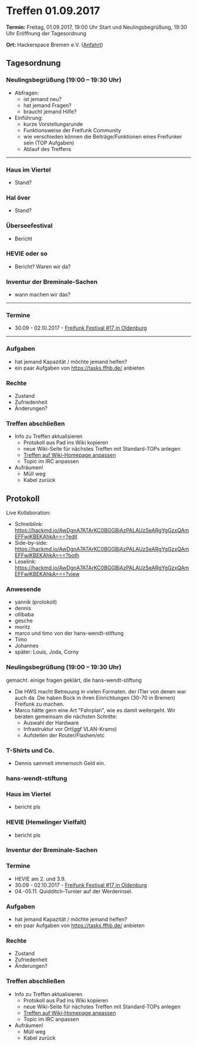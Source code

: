 # Treffen 01.09.2017

**Termin:** Freitag, 01.09.2017, 19:00 Uhr Start und Neulingsbegrüßung, 19:30 Uhr Eröffnung der Tagesordnung

**Ort:** Hackerspace Bremen e.V. ([Anfahrt](https://www.hackerspace-bremen.de/anfahrt/))

## Tagesordnung
### Neulingsbegrüßung (19:00 – 19:30 Uhr)
- Abfragen:
    - ist jemand neu?
    - hat jemand Fragen?
    - braucht jemand Hilfe?
- Einführung:
    - kurze Vorstellungsrunde
    - Funktionsweise der Freifunk Community
    - wie verschieden können die Beiträge/Funktionen eines Freifunker sein (TOP Aufgaben)
    - Ablauf des Treffens

---
### Haus im Viertel
- Stand?

### Hal över
- Stand?

### Überseefestival
- Bericht

### HEVIE oder so
- Bericht? Waren wir da?

### Inventur der Breminale-Sachen
- wann machen wir das?

---

### Termine
- 30.09 - 02.10.2017 - [Freifunk Festival #17 in Oldenburg]( https://ffnw.de/freifunk-festival-17-30-9-02-10-in-oldenburg/#more-2833)

---

### Aufgaben
- hat jemand Kapazität / möchte jemand helfen?
- ein paar Aufgaben von https://tasks.ffhb.de/ anbieten

### Rechte
- Zustand
- Zufriedenheit
- Änderungen?

### Treffen abschließen
- Info zu Treffen aktualisieren
  - Protokoll aus Pad ins Wiki kopieren
  - neue Wiki-Seite für nächstes Treffen mit Standard-TOPs anlegen
  - [Treffen auf Wiki-Homepage anpassen](Home)
  - Topic im IRC anpassen
- Aufräumen!
  - Müll weg
  - Kabel zurück

## Protokoll
Live Kollaboration:
- Schreiblink: https://hackmd.io/AwDgnA7ATArKC0BGGBjAzPALAUzSeARgYgGzxQAmEFFwiKBEKAhkA===?edit
- Side-by-side: https://hackmd.io/AwDgnA7ATArKC0BGGBjAzPALAUzSeARgYgGzxQAmEFFwiKBEKAhkA===?both
- Leselink: https://hackmd.io/AwDgnA7ATArKC0BGGBjAzPALAUzSeARgYgGzxQAmEFFwiKBEKAhkA===?view


### Anwesende
- yannik (protokoll)
- dennis
- ollibaba
- gesche
- moritz
- marco und timo von der hans-wendt-stiftung
- Timo
- Johannes
- später: Louis, Joda, Corny

### Neulingsbegrüßung (19:00 – 19:30 Uhr)
gemacht.
einige fragen geklärt, die hans-wendt-stiftung
- Die HWS macht Betreuung in vielen Formaten. der ITler von denen war auch da. Die haben Bock in ihren Einrichtungen (30-70 in Bremen) Freifunk zu machen.
- Marco hätte gern eine Art "Fahrplan", wie es damit weitergeht. Wir beraten gemeinsam die nächsten Schritte: 
    - Auswahl der Hardware 
    - Infrastruktur vor Ort(ggf VLAN-Krams)
    - Aufstellen der Router/Flashen/etc


### T-Shirts und Co.
- Dennis sammelt immernoch Geld ein.

### hans-wendt-stiftung

### Haus im Viertel
- bericht pls 

### HEVIE (Hemelinger Vielfalt)
- bericht pls

### Inventur der Breminale-Sachen


### Termine
- HEVIE am 2. und 3.9.
- 30.09 - 02.10.2017 - [Freifunk Festival #17 in Oldenburg](https://ffnw.de/freifunk-festival-17-30-9-02-10-in-oldenburg/#more-2833)
- 04.-05.11. Quidditch-Turnier auf der Werderinsel.

### Aufgaben
- hat jemand Kapazität / möchte jemand helfen?
- ein paar Aufgaben von https://tasks.ffhb.de/ anbieten

### Rechte
- Zustand
- Zufriedenheit
- Änderungen?

### Treffen abschließen
- Info zu Treffen aktualisieren
  - Protokoll aus Pad ins Wiki kopieren
  - neue Wiki-Seite für nächstes Treffen mit Standard-TOPs anlegen
  - [Treffen auf Wiki-Homepage anpassen](Home)
  - Topic im IRC anpassen
- Aufräumen!
  - Müll weg
  - Kabel zurück
